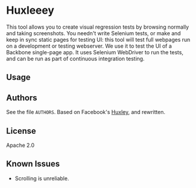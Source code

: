 # Huxleeey

This tool allows you to create visual regression tests by browsing normally and taking screenshots. You needn't write Selenium tests, or make and keep in sync static pages for testing UI: this tool will test full webpages run on a development or testing webserver. We use it to test the UI of a Backbone single-page app. It uses Selenium WebDriver to run the tests, and can be run as part of continuous integration testing.

## Usage



## Authors
See the file `AUTHORS`. Based on Facebook's [Huxley](https://github.com/facebook/huxley), and rewritten.

## License
Apache 2.0

## Known Issues

* Scrolling is unreliable.
